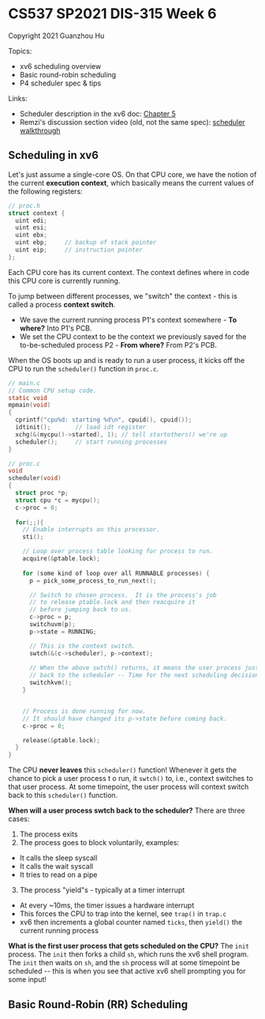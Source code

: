 # CS537 SP2021 DIS-315 Week 6

Copyright 2021 Guanzhou Hu

Topics:

- xv6 scheduling overview
- Basic round-robin scheduling
- P4 scheduler spec & tips

Links:

- Scheduler description in the xv6 doc: [Chapter 5](https://pdos.csail.mit.edu/6.828/2018/xv6/book-rev11.pdf)
- Remzi's discussion section video (old, not the same spec): [scheduler walkthrough](https://www.youtube.com/watch?v=eYfeOT1QYmg)

## Scheduling in xv6

Let's just assume a single-core OS. On that CPU core, we have the notion of the current **execution context**, which basically means the current values of the following registers:

```C
// proc.h
struct context {
  uint edi;
  uint esi;
  uint ebx;
  uint ebp;     // backup of stack pointer
  uint eip;     // instruction pointer
};
```

Each CPU core has its current context. The context defines where in code this CPU core is currently running.

To jump between different processes, we "switch" the context - this is called a process **context switch**.
- We save the current running process P1's context somewhere - **To where?**  Into P1's PCB.
- We set the CPU context to be the context we previously saved for the to-be-scheduled process P2 - **From where?**  From P2's PCB.

When the OS boots up and is ready to run a user process, it kicks off the CPU to run the `scheduler()` function in `proc.c`.

```C
// main.c
// Common CPU setup code.
static void
mpmain(void)
{
  cprintf("cpu%d: starting %d\n", cpuid(), cpuid());
  idtinit();       // load idt register
  xchg(&(mycpu()->started), 1); // tell startothers() we're up
  scheduler();     // start running processes
}

// proc.c
void
scheduler(void)
{
  struct proc *p;
  struct cpu *c = mycpu();
  c->proc = 0;
  
  for(;;){
    // Enable interrupts on this processor.
    sti();

    // Loop over process table looking for process to run.
    acquire(&ptable.lock);
    
    for (some kind of loop over all RUNNABLE processes) {
      p = pick_some_process_to_run_next();

      // Switch to chosen process.  It is the process's job
      // to release ptable.lock and then reacquire it
      // before jumping back to us.
      c->proc = p;
      switchuvm(p);
      p->state = RUNNING;

      // This is the context switch.
      swtch(&(c->scheduler), p->context);
      
      // When the above swtch() returns, it means the user process just swtch()'ed
      // back to the scheduler -- Time for the next scheduling decision!
      switchkvm();
    }


    // Process is done running for now.
    // It should have changed its p->state before coming back.
    c->proc = 0;

    release(&ptable.lock);
  }
}
```

The CPU **never leaves** this `scheduler()` function! Whenever it gets the chance to pick a user process t o run, it `swtch()` to, i.e., context switches to that user process. At some timepoint, the user process will context switch back to this `scheduler()` function.

**When will a user process swtch back to the scheduler?**  There are three cases:
1. The process exits
2. The process goes to block voluntarily, examples:
  - It calls the sleep syscall
  - It calls the wait syscall
  - It tries to read on a pipe
3. The process "yield"s - typically at a timer interrupt
  - At every ~10ms, the timer issues a hardware interrupt
  - This forces the CPU to trap into the kernel, see `trap()` in `trap.c`
  - xv6 then increments a global counter named `ticks`, then `yield()` the current running process

**What is the first user process that gets scheduled on the CPU?**  The `init` process. The `init` then forks a child `sh`, which runs the xv6 shell program. The `init` then waits on `sh`, and the `sh` process will at some timepoint be scheduled -- this is when you see that active xv6 shell prompting you for some input!

## Basic Round-Robin (RR) Scheduling


